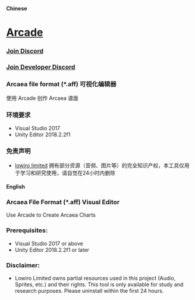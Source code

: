 #### Chinese

# [Arcade](https://www.schwarzer.wang)
### [Join Discord](https://discord.gg/uHT5S9N)
### [Join Developer Discord](https://discord.gg/3HnHXQ5)
### Arcaea file format (*.aff) 可视化编辑器
使用 Arcade 创作 Arcaea 谱面
### 环境要求
- Visual Studio 2017
- Unity Editor 2018.2.2f1
### 免责声明
- [lowiro limited](https://www.lowiro.com) 拥有部分资源（音频、图片等）的完全知识产权，本工具仅用于学习和研究使用，请自觉在24小时内删除

#### English

### Arcaea File Format (*.aff) Visual Editor

Use Arcade to Create Arcaea Charts

### Prerequisites:
- Visual Studio 2017 or above
- Unity Editor 2018.2.2f1 or later

### Disclaimer:
- Lowiro Limited owns partial resources used in this project (Audio, Sprites, etc.) and their rights. This tool is only available for study and research purposes. Please uninstall within the first 24 hours.
